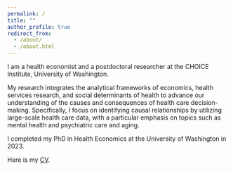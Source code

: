 ```yaml
---
permalink: /
title: ""
author_profile: true
redirect_from: 
  - /about/
  - /about.html
---
```

I am a health economist and a postdoctoral researcher at the CHOICE Institute, University of Washington.

My research integrates the analytical frameworks of economics, health services research, and social determinants of health to advance our understanding of the causes and consequences of health care decision-making. Specifically, I focus on identifying causal relationships by utilizing large-scale health care data, with a particular emphasis on topics such as mental health and psychiatric care and aging.

I completed my PhD in Health Economics at the University of Washington in 2023.

Here is my [CV](CV_DLee.pdf).
